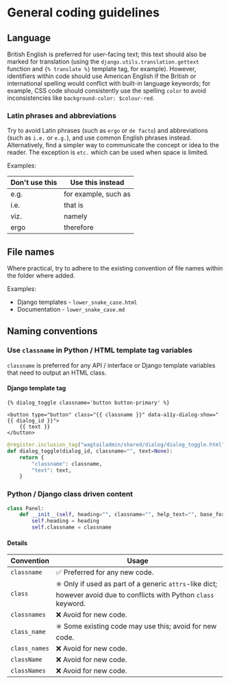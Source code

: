 # General coding guidelines

## Language

British English is preferred for user-facing text; this text should also be marked for translation (using the `django.utils.translation.gettext` function and `{% translate %}` template tag, for example). However, identifiers within code should use American English if the British or international spelling would conflict with built-in language keywords; for example, CSS code should consistently use the spelling `color` to avoid inconsistencies like `background-color: $colour-red`.

### Latin phrases and abbreviations

Try to avoid Latin phrases (such as `ergo` or `de facto`) and abbreviations (such as `i.e.` or `e.g.`), and use common English phrases instead. Alternatively, find a simpler way to communicate the concept or idea to the reader. The exception is `etc.` which can be used when space is limited.

Examples:

| Don't use this | Use this instead     |
| -------------- | -------------------- |
| e.g.           | for example, such as |
| i.e.           | that is              |
| viz.           | namely               |
| ergo           | therefore            |

## File names

Where practical, try to adhere to the existing convention of file names within the folder where added.

Examples:

-   Django templates - `lower_snake_case.html`
-   Documentation - `lower_snake_case.md`

## Naming conventions

### Use `classname` in Python / HTML template tag variables

`classname` is preferred for any API / interface or Django template variables that need to output an HTML class.

#### Django template tag

```django+html
{% dialog_toggle classname='button button-primary' %}
```

```django+html
<button type="button" class="{{ classname }}" data-a11y-dialog-show="{{ dialog_id }}">
    {{ text }}
</button>
```

```python
@register.inclusion_tag("wagtailadmin/shared/dialog/dialog_toggle.html")
def dialog_toggle(dialog_id, classname="", text=None):
    return {
        "classname": classname,
        "text": text,
    }
```

### Python / Django class driven content

```python
class Panel:
    def __init__(self, heading="", classname="", help_text="", base_form_class=None):
        self.heading = heading
        self.classname = classname
```

#### Details

| Convention    | Usage                                                                                                               |
| ------------- | ------------------------------------------------------------------------------------------------------------------- |
| `classname`   | ✅ Preferred for any new code.                                                                                      |
| `class`       | ✳️ Only if used as part of a generic `attrs`-like dict; however avoid due to conflicts with Python `class` keyword. |
| `classnames`  | ❌ Avoid for new code.                                                                                              |
| `class_name`  | ✳️ Some existing code may use this; avoid for new code.                                                             |
| `class_names` | ❌ Avoid for new code.                                                                                              |
| `className`   | ❌ Avoid for new code.                                                                                              |
| `classNames`  | ❌ Avoid for new code.                                                                                              |
